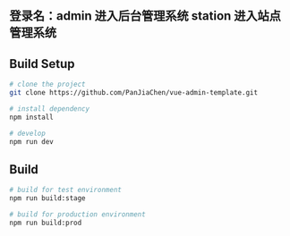 ## 登录名：admin 进入后台管理系统  station  进入站点管理系统



## Build Setup

```bash
# clone the project
git clone https://github.com/PanJiaChen/vue-admin-template.git

# install dependency
npm install

# develop
npm run dev
```

## Build

```bash
# build for test environment
npm run build:stage

# build for production environment
npm run build:prod
```
